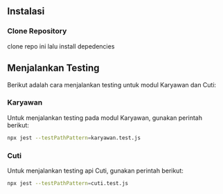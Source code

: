## Instalasi

### Clone Repository
clone repo ini lalu install depedencies

## Menjalankan Testing

Berikut adalah cara menjalankan testing untuk modul Karyawan dan Cuti:

### Karyawan

Untuk menjalankan testing pada modul Karyawan, gunakan perintah berikut:

```bash
npx jest --testPathPattern=karyawan.test.js
```
### Cuti

Untuk menjalankan testing api Cuti, gunakan perintah berikut:

```bash
npx jest --testPathPattern=cuti.test.js
```
